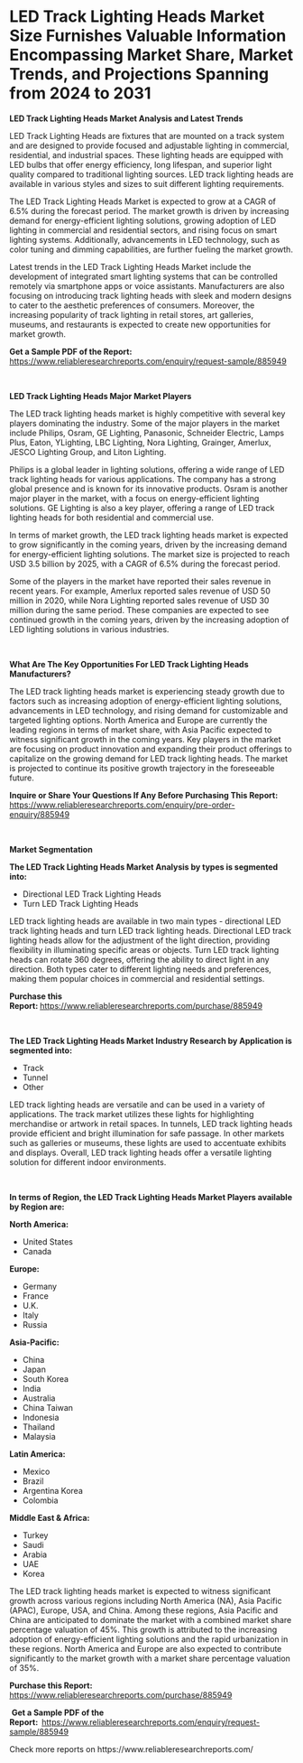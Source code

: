 <p><h1>LED Track Lighting Heads Market Size Furnishes Valuable Information Encompassing Market Share, Market Trends, and Projections Spanning from 2024 to 2031</h1></p><p><strong>LED Track Lighting Heads Market Analysis and Latest Trends</strong></p>
<p><p>LED Track Lighting Heads are fixtures that are mounted on a track system and are designed to provide focused and adjustable lighting in commercial, residential, and industrial spaces. These lighting heads are equipped with LED bulbs that offer energy efficiency, long lifespan, and superior light quality compared to traditional lighting sources. LED track lighting heads are available in various styles and sizes to suit different lighting requirements.</p><p>The LED Track Lighting Heads Market is expected to grow at a CAGR of 6.5% during the forecast period. The market growth is driven by increasing demand for energy-efficient lighting solutions, growing adoption of LED lighting in commercial and residential sectors, and rising focus on smart lighting systems. Additionally, advancements in LED technology, such as color tuning and dimming capabilities, are further fueling the market growth. </p><p>Latest trends in the LED Track Lighting Heads Market include the development of integrated smart lighting systems that can be controlled remotely via smartphone apps or voice assistants. Manufacturers are also focusing on introducing track lighting heads with sleek and modern designs to cater to the aesthetic preferences of consumers. Moreover, the increasing popularity of track lighting in retail stores, art galleries, museums, and restaurants is expected to create new opportunities for market growth.</p></p>
<p><strong>Get a Sample PDF of the Report:&nbsp;</strong> <a href="https://www.reliableresearchreports.com/enquiry/request-sample/885949">https://www.reliableresearchreports.com/enquiry/request-sample/885949</a></p>
<p>&nbsp;</p>
<p><strong>LED Track Lighting Heads Major Market Players</strong></p>
<p><p>The LED track lighting heads market is highly competitive with several key players dominating the industry. Some of the major players in the market include Philips, Osram, GE Lighting, Panasonic, Schneider Electric, Lamps Plus, Eaton, YLighting, LBC Lighting, Nora Lighting, Grainger, Amerlux, JESCO Lighting Group, and Liton Lighting.</p><p>Philips is a global leader in lighting solutions, offering a wide range of LED track lighting heads for various applications. The company has a strong global presence and is known for its innovative products. Osram is another major player in the market, with a focus on energy-efficient lighting solutions. GE Lighting is also a key player, offering a range of LED track lighting heads for both residential and commercial use.</p><p>In terms of market growth, the LED track lighting heads market is expected to grow significantly in the coming years, driven by the increasing demand for energy-efficient lighting solutions. The market size is projected to reach USD 3.5 billion by 2025, with a CAGR of 6.5% during the forecast period.</p><p>Some of the players in the market have reported their sales revenue in recent years. For example, Amerlux reported sales revenue of USD 50 million in 2020, while Nora Lighting reported sales revenue of USD 30 million during the same period. These companies are expected to see continued growth in the coming years, driven by the increasing adoption of LED lighting solutions in various industries.</p></p>
<p>&nbsp;</p>
<p><strong>What Are The Key Opportunities For LED Track Lighting Heads Manufacturers?</strong></p>
<p><p>The LED track lighting heads market is experiencing steady growth due to factors such as increasing adoption of energy-efficient lighting solutions, advancements in LED technology, and rising demand for customizable and targeted lighting options. North America and Europe are currently the leading regions in terms of market share, with Asia Pacific expected to witness significant growth in the coming years. Key players in the market are focusing on product innovation and expanding their product offerings to capitalize on the growing demand for LED track lighting heads. The market is projected to continue its positive growth trajectory in the foreseeable future.</p></p>
<p><strong>Inquire or Share Your Questions If Any Before Purchasing This Report:</strong> <a href="https://www.reliableresearchreports.com/enquiry/pre-order-enquiry/885949">https://www.reliableresearchreports.com/enquiry/pre-order-enquiry/885949</a></p>
<p>&nbsp;</p>
<p><strong>Market Segmentation</strong></p>
<p><strong>The LED Track Lighting Heads Market Analysis by types is segmented into:</strong></p>
<p><ul><li>Directional LED Track Lighting Heads</li><li>Turn LED Track Lighting Heads</li></ul></p>
<p><p>LED track lighting heads are available in two main types - directional LED track lighting heads and turn LED track lighting heads. Directional LED track lighting heads allow for the adjustment of the light direction, providing flexibility in illuminating specific areas or objects. Turn LED track lighting heads can rotate 360 degrees, offering the ability to direct light in any direction. Both types cater to different lighting needs and preferences, making them popular choices in commercial and residential settings.</p></p>
<p><strong>Purchase this Report:&nbsp;</strong><a href="https://www.reliableresearchreports.com/purchase/885949">https://www.reliableresearchreports.com/purchase/885949</a></p>
<p>&nbsp;</p>
<p><strong>The LED Track Lighting Heads Market Industry Research by Application is segmented into:</strong></p>
<p><ul><li>Track</li><li>Tunnel</li><li>Other</li></ul></p>
<p><p>LED track lighting heads are versatile and can be used in a variety of applications. The track market utilizes these lights for highlighting merchandise or artwork in retail spaces. In tunnels, LED track lighting heads provide efficient and bright illumination for safe passage. In other markets such as galleries or museums, these lights are used to accentuate exhibits and displays. Overall, LED track lighting heads offer a versatile lighting solution for different indoor environments.</p></p>
<p>&nbsp;</p>
<p><strong>In terms of Region, the LED Track Lighting Heads Market Players available by Region are:</strong></p>
<p>
    <p> <strong> North America: </strong>
        <ul>
            <li>United States</li>
            <li>Canada</li>
        </ul>
        </p> 
    <p> <strong> Europe: </strong>
        <ul>
            <li>Germany</li>
            <li>France</li>
            <li>U.K.</li>
            <li>Italy</li>
            <li>Russia</li>
        </ul>
        </p> 
    <p> <strong> Asia-Pacific: </strong>
        <ul>
            <li>China</li>
            <li>Japan</li>
            <li>South Korea</li>
            <li>India</li>
            <li>Australia</li>
            <li>China Taiwan</li>
            <li>Indonesia</li>
            <li>Thailand</li>
            <li>Malaysia</li>
        </ul>
        </p> 
    <p> <strong> Latin America: </strong>
        <ul>
            <li>Mexico</li>
            <li>Brazil</li>
            <li>Argentina Korea</li>
            <li>Colombia</li>
        </ul>
        </p> 
    <p> <strong> Middle East & Africa: </strong>
        <ul>
            <li>Turkey</li>
            <li>Saudi</li>
            <li>Arabia</li>
            <li>UAE</li>
            <li>Korea</li>
        </ul>
    </p>
    </p>
<p><p>The LED track lighting heads market is expected to witness significant growth across various regions including North America (NA), Asia Pacific (APAC), Europe, USA, and China. Among these regions, Asia Pacific and China are anticipated to dominate the market with a combined market share percentage valuation of 45%. This growth is attributed to the increasing adoption of energy-efficient lighting solutions and the rapid urbanization in these regions. North America and Europe are also expected to contribute significantly to the market growth with a market share percentage valuation of 35%.</p></p>
<p><strong>Purchase this Report: </strong><a href="https://www.reliableresearchreports.com/purchase/885949">https://www.reliableresearchreports.com/purchase/885949</a></p>
<p>&nbsp;<strong>Get a Sample PDF of the Report:&nbsp;&nbsp;</strong><a href="https://www.reliableresearchreports.com/enquiry/request-sample/885949">https://www.reliableresearchreports.com/enquiry/request-sample/885949</a></p>
<p><strong></strong></p>
<p>Check more reports on https://www.reliableresearchreports.com/</p>